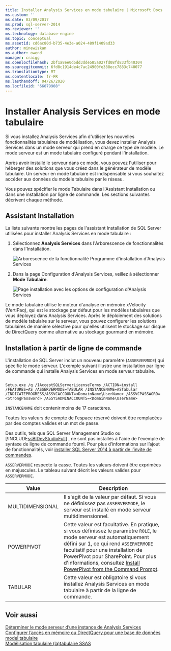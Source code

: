 ```yaml
---
title: Installer Analysis Services en mode tabulaire | Microsoft Docs
ms.custom: ''
ms.date: 03/09/2017
ms.prod: sql-server-2014
ms.reviewer: ''
ms.technology: database-engine
ms.topic: conceptual
ms.assetid: cd6ac80d-b735-4e3e-a024-489f1409ad33
author: minewiskan
ms.author: owend
manager: craigg
ms.openlocfilehash: 2bf1a8ee0d5dd3dde585a027fd08fd833fb40304
ms.sourcegitcommit: 6fd8c1914de4c7ac24900fe388ecc7883c740077
ms.translationtype: MT
ms.contentlocale: fr-FR
ms.lasthandoff: 04/26/2020
ms.locfileid: "66079908"
---
```

# <a name="install-analysis-services-in-tabular-mode"></a>Installer Analysis Services en mode tabulaire
  Si vous installez Analysis Services afin d'utiliser les nouvelles fonctionnalités tabulaires de modélisation, vous devez installer Analysis Services dans un mode serveur qui prend en charge ce type de modèle. Le mode serveur est un mode tabulaire configuré pendant l'installation.  
  
 Après avoir installé le serveur dans ce mode, vous pouvez l'utiliser pour héberger des solutions que vous créez dans le générateur de modèle tabulaire. Un serveur en mode tabulaire est indispensable si vous souhaitez accéder aux données du modèle tabulaire par le réseau.  
  
 Vous pouvez spécifier le mode Tabulaire dans l'Assistant Installation ou dans une installation par ligne de commande. Les sections suivantes décrivent chaque méthode.  
  
## <a name="installation-wizard"></a>Assistant Installation  
 La liste suivante montre les pages de l'assistant Installation de SQL Server utilisées pour installer Analysis Services en mode tabulaire :  
  
1.  Sélectionnez **Analysis Services** dans l'Arborescence de fonctionnalités dans l'Installation.  
  
     ![Arborescence de la fonctionnalité Programme d'installation d'Analysis Services](../../../sql-server/install/media/ssas-setupas.gif "Arborescence de la fonctionnalité Programme d'installation d'Analysis Services")  
  
2.  Dans la page Configuration d'Analysis Services, veillez à sélectionner **Mode Tabulaire**.  
  
     ![Page installation avec les options de configuration d'Analysis Services](../../../sql-server/install/media/ssas-setupasconfig.gif "Page installation avec les options de configuration d'Analysis Services")  
  
 Le mode tabulaire utilise le moteur d'analyse en mémoire xVelocity (VertiPaq), qui est le stockage par défaut pour les modèles tabulaires que vous déployez dans Analysis Services. Après le déploiement des solutions de modèle tabulaire sur le serveur, vous pouvez configurer les solutions tabulaires de manière sélective pour qu'elles utilisent le stockage sur disque de DirectQuery comme alternative au stockage gourmand en mémoire.  
  
## <a name="command-line-setup"></a>Installation à partir de ligne de commande  
 L'installation de SQL Server inclut un nouveau paramètre (`ASSERVERMODE`) qui spécifie le mode serveur. L'exemple suivant illustre une installation par ligne de commande qui installe Analysis Services en mode serveur tabulaire.  
  
```  
  
Setup.exe /q /IAcceptSQLServerLicenseTerms /ACTION=install /FEATURES=AS /ASSERVERMODE=TABULAR /INSTANCENAME=ASTabular /INDICATEPROGRESS/ASSVCACCOUNT=<DomainName\UserName> /ASSVCPASSWORD=<StrongPassword> /ASSYSADMINACCOUNTS=<DomainName\UserName>   
```  
  
 `INSTANCENAME` doit contenir moins de 17 caractères.  
  
 Toutes les valeurs de compte de l'espace réservé doivent être remplacées par des comptes valides et un mot de passe.  
  
 Des outils, tels que SQL Server Management Studio ou [!INCLUDE[ssBIDevStudioFull](../../../includes/ssbidevstudiofull-md.md)] , ne sont pas installés à l'aide de l'exemple de syntaxe de ligne de commande fourni. Pour plus d’informations sur l’ajout de fonctionnalités, voir [installer SQL Server 2014 à partir de l’invite de commandes](../../../database-engine/install-windows/install-sql-server-from-the-command-prompt.md).  
  
 `ASSERVERMODE` respecte la casse.  Toutes les valeurs doivent être exprimées en majuscules. Le tableau suivant décrit les valeurs valides pour `ASSERVERMODE`.  
  
|Value|Description|  
|-----------|-----------------|  
|MULTIDIMENSIONAL|Il s'agit de la valeur par défaut. Si vous ne définissez pas `ASSERVERMODE`, le serveur est installé en mode serveur multidimensionnel.|  
|POWERPIVOT|Cette valeur est facultative. En pratique, si vous définissez le paramètre `ROLE`, le mode serveur est automatiquement défini sur 1, ce qui rend `ASSERVERMODE` facultatif pour une installation de PowerPivot pour SharePoint. Pour plus d'informations, consultez [Install PowerPivot from the Command Prompt](../../../sql-server/install/install-powerpivot-from-the-command-prompt.md).|  
|TABULAR|Cette valeur est obligatoire si vous installez Analysis Services en mode tabulaire à partir de la ligne de commande.|  
  
## <a name="see-also"></a>Voir aussi  
 [Déterminer le mode serveur d’une instance de Analysis Services](../determine-the-server-mode-of-an-analysis-services-instance.md)   
 [Configurer l’accès en mémoire ou DirectQuery pour une base de données model tabulaire](../../tabular-models/enable-directquery-mode-in-ssms.md)   
 [Modélisation tabulaire &#40;la&#41;tabulaire SSAS](../../tabular-models/tabular-models-ssas.md)  
  
  
